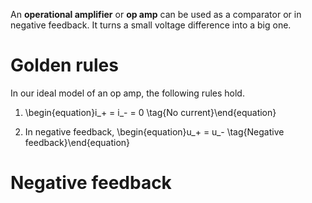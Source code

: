 An **operational amplifier** or **op amp** can be used as a comparator or in negative feedback. It turns a small voltage difference into a big one.

# Golden rules

In our ideal model of an op amp, the following rules hold.

1.  \begin{equation}i_+ = i_- = 0 \tag{No current}\end{equation}

2. In negative feedback,  \begin{equation}u_+ = u_- \tag{Negative feedback}\end{equation}

# Negative feedback

